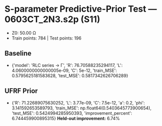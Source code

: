 # S-parameter Predictive-Prior Test — 0603CT_2N3.s2p (S11)
- Z0: 50.00 Ω
- Train points: 784  |  Test points: 196

## Baseline
- {'model': 'RLC series -> Γ', 'R': 76.70588235294117, 'L': 4.0600000000000005e-09, 'C': 5e-12, 'train_MSE': 0.5795625181583628, 'test_MSE': 0.5817342626706289}

## UFRF Prior
- {'R': 71.22689075630252, 'L': 3.77e-09, 'C': 7.5e-12, 'a': 0.2, 'phi': 3.141592653589793, 'train_MSE': np.float64(0.5403645773900654), 'test_MSE': 0.5424994285950393, 'improvement_percent': 6.744459900895315}
**Held-out improvement:** 6.74%